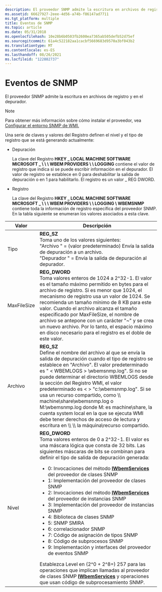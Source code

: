 ```yaml
---
description: El proveedor SNMP admite la escritura en archivos de registro y en el depurador.
ms.assetid: 66627927-2eee-4d56-a74b-f86147ad7711
ms.tgt_platform: multiple
title: Eventos de SNMP
ms.topic: article
ms.date: 05/31/2018
ms.openlocfilehash: 10e28b6b0503fb2600ea7365ab505defb52d75ef
ms.sourcegitcommit: 61a4c522182aa1cacbf5669683d9570a3bf043b2
ms.translationtype: MT
ms.contentlocale: es-ES
ms.lasthandoff: 08/26/2021
ms.locfileid: "122882737"
---
```

# <a name="snmp-events"></a>Eventos de SNMP

El proveedor SNMP admite la escritura en archivos de registro y en el depurador.

> [!Note]  
> Para obtener más información sobre cómo instalar el proveedor, vea [Configurar el entorno SNMP de WMI.](setting-up-the-wmi-snmp-environment.md)

 

Una serie de claves y valores del Registro definen el nivel y el tipo de registro que se está generando actualmente:

-   Depuración

    La clave del Registro **HKEY \_ LOCAL MACHINE SOFTWARE MICROSOFT \_ \\ \\ \\ WBEM PROVIDERS \\ \\ LOGGING** contiene el valor de registro que indica si se puede escribir información en el depurador. El valor de registro se establece en 0 para deshabilitar la salida de depuración o en 1 para habilitarlo. El registro es un valor \_ REG DWORD.

-   Registro

    La clave del Registro **HKEY \_ LOCAL MACHINE SOFTWARE MICROSOFT \_ \\ \\ \\ WBEM PROVIDERS \\ \\ LOGGING \\ WBEMSNMP** contiene toda la información de registro específica del proveedor SNMP. En la tabla siguiente se enumeran los valores asociados a esta clave.



<table>
<colgroup>
<col  />
<col  />
</colgroup>
<thead>
<tr class="header">
<th>Valor</th>
<th>Descripción</th>
</tr>
</thead>
<tbody>
<tr class="odd">
<td>Tipo</td>
<td><strong>REG_SZ</strong><br/> Toma uno de los valores siguientes:<br/> &quot;Archivo &quot; = (valor predeterminado) Envía la salida de depuración a un archivo.<br/> &quot;Depurador &quot; = Envía la salida de depuración al depurador.<br/></td>
</tr>
<tr class="even">
<td>MaxFileSize</td>
<td><strong>REG_DWORD</strong><br/> Toma valores enteros de 1024 a 2^32-1. El valor es el tamaño máximo permitido en bytes para el archivo de registro. Si es menor que 1024, el mecanismo de registro usa un valor de 1024. Se recomienda un tamaño mínimo de 8 KB para este valor. Cuando el archivo alcanza el tamaño especificado por MaxFileSize, el nombre de archivo se antepone con un carácter "~" y se crea un nuevo archivo. Por lo tanto, el espacio máximo en disco necesario para el registro es el doble de este valor.<br/></td>
</tr>
<tr class="odd">
<td>Archivo</td>
<td><strong>REG_SZ</strong><br/> Define el nombre del archivo al que se envía la salida de depuración cuando el tipo de registro se establece en "Archivo". El valor predeterminado es " &lt; WBEMLOGS &gt; \wbemsnmp.log". Si no se puede determinar el directorio WBEMLOGS desde la sección del Registro WMI, el valor predeterminado es &lt; &gt; "c:\wbemsnmp.log". Si se usa un recurso compartido, como \\ machine\share\wbemsnmp.log o M:\wbemsnmp.log donde M: es machine\share, la cuenta system local en la que se ejecuta WMI debe tener derechos de acceso de lectura y escritura en \\ \\ la máquina\recurso compartido.<br/></td>
</tr>
<tr class="even">
<td>Nivel</td>
<td><strong>REG_DWORD</strong><br/> Toma valores enteros de 0 a 2^32-1. El valor es una máscara lógica que consta de 32 bits. Las siguientes máscaras de bits se combinan para definir el tipo de salida de depuración generada:<br/>
<ul>
<li>0: Invocaciones del método <a href="/windows/desktop/api/WbemCli/nn-wbemcli-iwbemservices"><strong>IWbemServices</strong></a> del proveedor de clases SNMP</li>
<li>1: Implementación del proveedor de clases SNMP</li>
<li>2: Invocaciones del método <a href="/windows/desktop/api/WbemCli/nn-wbemcli-iwbemservices"><strong>IWbemServices</strong></a> del proveedor de instancias SNMP</li>
<li>3: Implementación del proveedor de instancias SNMP</li>
<li>4: Biblioteca de clases SNMP</li>
<li>5: SNMP SMIRA</li>
<li>6: correlacionador SNMP</li>
<li>7: Código de asignación de tipos SNMP</li>
<li>8: Código de subprocesos SNMP</li>
<li>9: Implementación y interfaces del proveedor de eventos SNMP</li>
</ul>
Establezca Level en (2^0 + 2^8=) 257 para las operaciones que implican llamadas al proveedor de clases SNMP <a href="/windows/desktop/api/WbemCli/nn-wbemcli-iwbemservices"><strong>IWbemServices</strong></a> y operaciones que usan código de subprocesamiento SNMP.<br/></td>
</tr>
</tbody>
</table>



 

 

 




